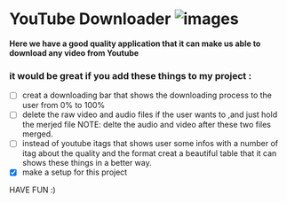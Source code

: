 # YouTube Downloader ![images](https://user-images.githubusercontent.com/77416478/119139543-620f7280-ba58-11eb-83c7-f61deb647cf8.png)




**Here we have a good quality application that it can make us able to download any video from Youtube**

### it would be great if you add these things to my project :
- [ ] creat a downloading bar that shows the downloading process to the user from 0% to 100% 
- [ ] delete the raw video and audio files if the user wants to ,and just hold the merjed file NOTE: delte the audio and video after these two files merged.
- [ ] instead of youtube itags that shows user some infos with a number of itag about the quality and the format creat a beautiful table that it can shows these things in a better way.
- [x] make a setup for this project

HAVE FUN :)
